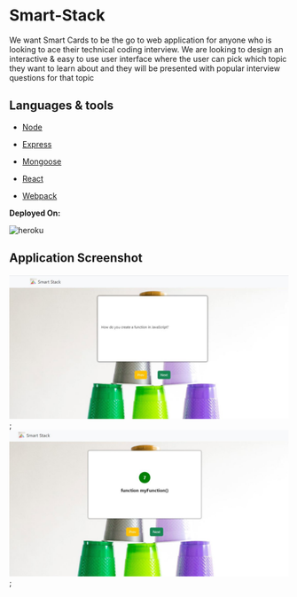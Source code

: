 # Smart-Stack

We want Smart Cards to be the go to web application for anyone who is looking to ace their technical coding interview. We are looking to design an interactive &amp; easy to use user interface where the user can pick which topic they want to learn about and they will be presented with popular interview questions for that topic

## Languages & tools

- [Node](https://nodejs.org/en/)

- [Express](https://expressjs.com/)

- [Mongoose](https://mongoosejs.com/)

- [React](https://reactjs.org/)

- [Webpack](https://webpack.js.org/) 

**Deployed On:**

![heroku](https://img.shields.io/badge/Heroku-430098?style=for-the-badge&logo=heroku&logoColor=white)

## Application Screenshot

![Application_Snip](src/images/App_Screenshot.JPG); 
![Application_Snip](src/images/App_Functionality.JPG);